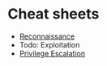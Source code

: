 # Cheat sheets

 * [Reconnaissance](reconnaissance.md)
 * Todo: Exploitation
 * [Privilege Escalation](privilege_escalation.md)